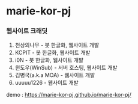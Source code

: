 # marie-kor-pj

### 웹사이트 크래딧

1. 천상의나무 - 봇 한글화, 웹사이트 개발
2. KCPIT - 봇 한글화, 웹사이트 개발
3. i0N - 봇 한글화, 웹사이트 개발
4. 윈도우(WinSub) - 서버 호스팅, 웹사이트 개발
5. 김병국(a.k.a MOA) - 웹사이트 개발
6. uuuuu1226 - 웹사이트 개발

demo : https://marie-kor-pj.github.io/marie-kor-pj/

